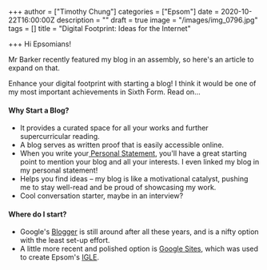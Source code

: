 +++
author = ["Timothy Chung"]
categories = ["Epsom"]
date = 2020-10-22T16:00:00Z
description = ""
draft = true
image = "/images/img_0796.jpg"
tags = []
title = "Digital Footprint: Ideas for the Internet"

+++
Hi Epsomians!

Mr Barker recently featured my blog in an assembly, so here's an article to expand on that.

Enhance your digital footprint with starting a blog! I think it would be one of my most important achievements in Sixth Form. Read on...

#### Why Start a Blog?

* It provides a curated space for all your works and further supercurricular reading.
* A blog serves as written proof that is easily accessible online.
* When you write your[ Personal Statement](https://sites.google.com/epsomcollege.edu.my/igle-student/key-stages/sixth-form/university/personal-statements?pli=1&authuser=1), you'll have a great starting point to mention your blog and all your interests. I even linked my blog in my personal statement!
* Helps you find ideas – my blog is like a motivational catalyst, pushing me to stay well-read and be proud of showcasing my work.
* Cool conversation starter, maybe in an interview?

#### Where do I start?

* Google's [Blogger](https://www.blogger.com/about/?bpli=1) is still around after all these years, and is a nifty option with the least set-up effort. 
* A little more recent and polished option is [Google Sites](https://sites.google.com/epsomcollege.edu.my/igle-student/key-stages/sixth-form?authuser=1), which was used to create Epsom's [IGLE](https://sites.google.com/epsomcollege.edu.my/igle-student/key-stages/sixth-form?authuser=1).